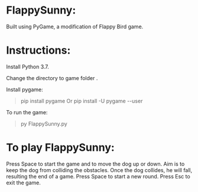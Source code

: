 # FlappySunny:
 Built using PyGame, a modification of Flappy Bird game.

# Instructions:
 Install Python 3.7.

 Change the directory to game folder .
 
 Install pygame:
  > pip install pygame
  Or
  > pip install -U pygame --user
  
 To run the game:
  > py FlappySunny.py

# To play FlappySunny:
 Press Space to start the game and to move the dog up or down.
 Aim is to keep the dog from colliding the obstacles. Once the dog collides, he will fall, resulting the end of a game. Press Space to start a new round.
 Press Esc to exit the game.
